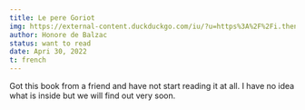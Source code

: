 ```yaml
---
title: Le pere Goriot
img: https://external-content.duckduckgo.com/iu/?u=https%3A%2F%2Fi.thenile.io%2Fr1000%2F9781533450661.jpg%3Fr%3D5c1d03e1263d3&f=1&nofb=1
author: Honore de Balzac
status: want to read
date: Apri 30, 2022
t: french
---
```


Got this book from a friend and have not start reading it at all. I have no idea what is inside but we will find out very soon.